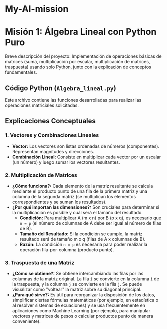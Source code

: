 # My-AI-mission
# Misión 1: Álgebra Lineal con Python Puro

Breve descripción del proyecto: Implementación de operaciones básicas de matrices (suma, multiplicación por escalar, multiplicación de matrices, traspuesta) usando solo Python, junto con la explicación de conceptos fundamentales.

## Código Python (`Algebra_lineal.py`)

Este archivo contiene las funciones desarrolladas para realizar las operaciones matriciales solicitadas.

## Explicaciones Conceptuales
### 1. Vectores y Combinaciones Lineales

* **Vector:** Los vectores son listas ordenadas de números (componentes). Representan magnitudes y direcciones.
* **Combinación Lineal:** Consiste en multiplicar cada vector por un escalar (un número) y luego sumar los vectores resultantes.

### 2. Multiplicación de Matrices

* **¿Cómo funciona?:** Cada elemento de la matriz resultante se calcula mediante el producto punto de una fila de la primera matriz y una columna de la segunda matriz (se multiplican los elementos correspondientes y se suman los resultados).
* **¿Por qué importan las dimensiones?:** Son cruciales para determinar si la multiplicación es posible y cuál será el tamaño del resultado.
    * **Condición:** Para multiplicar A (m x n) por B (p x q), es necesario que `n = p` (el número de columnas de A debe ser igual al número de filas de B).
    * **Tamaño del Resultado:** Si la condición se cumple, la matriz resultado será de tamaño m x q (filas de A x columnas de B).
    * **Razón:** La condición `n = p` es necesaria para poder realizar la operación fila-por-columna (producto punto).
      
### 3. Traspuesta de una Matriz

* **¿Cómo se obtiene?:** Se obtiene intercambiando las filas por las columnas de la matriz original. La fila `i` se convierte en la columna `i` de la traspuesta, y la columna `j` se convierte en la fila `j`. Se puede visualizar como "voltear" la matriz sobre su diagonal principal.
* **¿Para qué sirve?:** Es útil para reorganizar la disposición de los datos, simplificar ciertas fórmulas matemáticas (por ejemplo, en estadística o al resolver sistemas de ecuaciones) y se usa frecuentemente en aplicaciones como Machine Learning (por ejemplo, para manipular vectores y matrices de pesos o calcular productos punto de manera conveniente).
